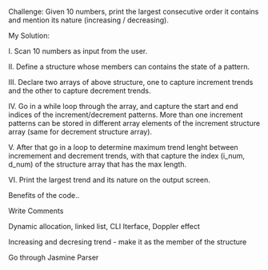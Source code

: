 Challenge: Given 10 numbers, print the largest consecutive order it contains and mention its nature (increasing / decreasing).

My Solution:

I. Scan 10 numbers as input from the user.

II. Define a structure whose members can contains the state of a pattern.

III. Declare two arrays of above structure, one to capture increment trends and the other to capture decrement trends.

IV. Go in a while loop through the array, and capture the start and end indices of the increment/decrement patterns. More than one increment patterns can be stored in different array elements of the increment structure array (same for decrement structure array).

V. After that go in a loop to determine maximum trend lenght between incremement and decrement trends, with that capture the index (i_num, d_num) of the structure array that has the max length.

VI. Print the largest trend and its nature on the output screen.


Benefits of the code..

Write Comments

Dynamic allocation, linked list, CLI Iterface, Doppler effect

Increasing and decresing trend - make it as the member of the structure

Go through Jasmine Parser